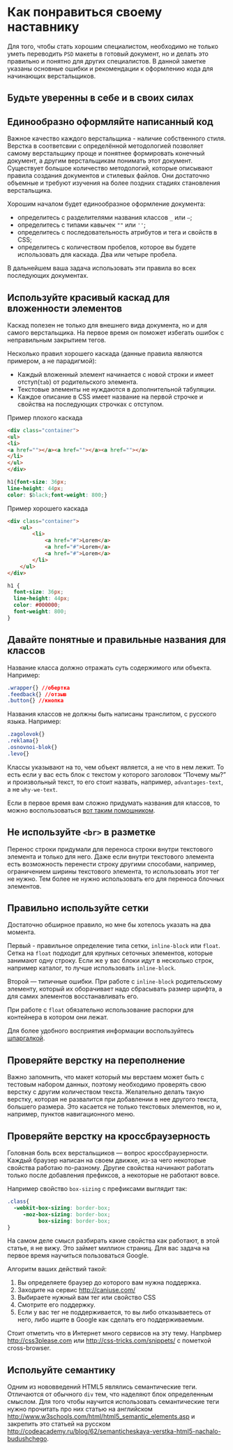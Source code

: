 # Как понравиться своему наставнику
Для того, чтобы стать хорошим специалистом, необходимо не только уметь переводить `PSD` макеты в готовый документ, но и делать это правильно и понятно для других специалистов. В данной заметке указаны основные ошибки и рекомендации к оформлению кода для начинающих верстальщиков.

## Будьте уверенны в себе и в своих силах

## Единообразно оформляйте написанный код

Важное качество каждого верстальщика - наличие собственного стиля. Верстка в соответсвии с определённой методологией позволяет самому верстальщику проще и понятнее формировать конечный документ, а другим верстальщикам понимать этот документ. Существует большое количество методологий, которые описывают правила создания документов и стилевых файлов. Они достаточно объемные и требуют изучения на более поздних стадиях становления верстальщика.

Хорошим началом будет единообразное оформление документа:

* определитесь с разделителями названия классов `_` или `—`;
* определитесь с типами кавычек `""` или `''`;
* определитесь с последовательность атрибутов и тега и свойств в CSS;
* определитесь с количеством пробелов, которое вы будете использовать для каскада. Два или четыре пробела.

В дальнейшем ваша задача использовать эти правила во всех последующих документах.

## Используйте красивый каскад для вложенности элементов

Каскад полезен не только для внешнего вида документа, но и для самого верстальщика. На первое время он поможет избегать ошибок с неправильным закрытием тегов.

Несколько правил хорошего каскада (данные правила являются примером, а не парадигмой):

* Каждый вложенный элемент начинается с новой строки и имеет отступ(`tab`) от родительского элемента.
* Текстовые элементы не нуждаются в дополнительной табуляции.
* Каждое описание в CSS имеет название на первой строчке и свойства на последующих строчках с отступом.

Пример плохого каскада

```html
<div class="container">
<ul>
<li>
<a href=""></a><a href=""></a><a href=""></a>
</li>
</ul>
</div>
```
```css
h1{font-size: 36px;
line-height: 44px;
color: $black;font-weight: 800;}
```

Пример хорошего каскада

```html
<div class="container">
    <ul>
        <li>
            <a href="#">Lorem</a>
            <a href="#">Lorem</a>
            <a href="#">Lorem</a>
        </li>
    </ul>
</div>
```
```css
h1 {
  font-size: 36px;
  line-height: 44px;
  color: #000000;
  font-weight: 800;
}
```

## Давайте понятные и правильные названия для классов

Название класса должно отражать суть содержимого или объекта. Например:

```css
.wrapper{} //обертка
.feedback{} //отзыв
.button{} //кнопка
```

Названия классов не должны быть написаны транслитом, с русского языка. Например:
```css
.zagolovok{}
.reklama{}
.osnovnoi-blok{}
.levo{}
```

Классы указывают на то, чем объект является, а не что в нем лежит. То есть если у вас есть блок с текстом у которого заголовок “Почему мы?” и произвольный текст, то его стоит назвать, например, `advantages-text`, а не `why-we-text`.

Если в первое время вам сложно придумать названия для классов, то можно воспользоваться  [вот таким помошником](https://github.com/tsergeytovarov/htmlacademy-basic-additional-material/blob/master/articles/%D1%82%D0%B8%D0%BF%D0%BE%D0%B2%D1%8B%D0%B5-%D0%BD%D0%B0%D0%B7%D0%B2%D0%B0%D0%BD%D0%B8%D1%8F-%D0%BA%D0%BB%D0%B0%D1%81%D1%81%D0%BE%D0%B2/article.md).

## Не используйте `<br>` в разметке

Перенос строки придумали для переноса строки внутри текстового элемента и только для него. Даже если внутри текстового элемента есть возможность перенести строку другими способами, например, ограничением ширины текстового элемента, то использовать этот тег не нужно. Тем более не нужно использовать его для переноса блочных элементов.

## Правильно используйте сетки

Достаточно обширное правило, но мне бы хотелось указать на два момента.

Первый - правильное определение типа сетки, `inline-block` или `float`. Сетка на `float` подходит для крупных сеточных элементов, которые занимают одну строку. Если же у вас блоки идут в несколько строк, например каталог, то лучше использовать `inline-block`.

Второй — типичные ошибки. При работе с `inline-block` родительскому элементу, который их оборачивает надо сбрасывать размер шрифта, а для самих элементов восстанавливать его.

При работе с `float` обязательно использование распорки для контейнера в котором они лежат.

Для более удобного восприятия информации воспользуйтесь [шпаргалкой](https://github.com/tsergeytovarov/htmlacademy-basic-additional-material/blob/master/articles/%D0%B0%D0%BB%D0%B3%D0%BE%D1%80%D0%B8%D1%82%D0%BC-%D0%B2%D1%8B%D0%B1%D0%BE%D1%80%D0%B0-%D1%81%D0%B5%D1%82%D0%BA%D0%B8/%D0%B0%D0%BB%D0%B3%D0%BE%D1%80%D0%B8%D1%82%D0%BC-%D0%B2%D1%8B%D0%B1%D0%BE%D1%80%D0%B0-%D1%81%D0%B5%D1%82%D0%BA%D0%B8.jpg).

## Проверяйте верстку на переполнение

Важно запомнить, что макет который мы верстаем может быть с тестовым набором данных, поэтому необходимо проверять свою верстку с другим количеством текста. Желательно делать такую верстку, которая не развалится при добавлении в нее другого текста, большего размера. Это касается не только текстовых элементов, но и, например, пунктов навигационного меню.

## Проверяйте верстку на кроссбраузерность

Головная боль всех верстальщиков — вопрос кроссбраузерности. Каждый браузер написан на своем движке, из-за чего некоторые свойства работаю по-разному. Другие свойства начинают работать только после добавления префиксов, а некоторые не работают вовсе.

Например свойство `box-sizing` с префиксами выглядит так:

```css
.class{
  -webkit-box-sizing: border-box;
     -moz-box-sizing: border-box;
          box-sizing: border-box;
}
```

На самом деле смысл разбирать какие свойства как работают, в этой статье, я не вижу. Это займет миллион страниц. Для вас задача на первое время научиться пользоваться Google.

Алгоритм ваших действий такой:
1. Вы определяете браузер до которого вам нужна поддержка.
2. Заходите на сервис http://caniuse.com/
3. Выбираете нужный вам тег или свойство CSS
4. Смотрите его поддержку.
5. Если у вас тег не поддерживается, то вы либо отказываетесь от него, либо ищите в Google как сделать его поддерживаемым.

Стоит отметить что в Интернет много сервисов на эту тему. Напрbмер http://css3please.com или http://css-tricks.com/snippets/ с пометкой cross-browser.

## Испольуйте семантику

Одним из нововведений HTML5 являлись семантические теги. Отличаются от обычного `div` тем, что наделяют блок определенным смыслом. Для того чтобы научится использовать семантические теги нужно прочитать про них статью на английском http://www.w3schools.com/html/html5_semantic_elements.asp и закрепить это статьей на русском http://codeacademy.ru/blog/62/semanticheskaya-verstka-html5-nachalo-budushchego.
